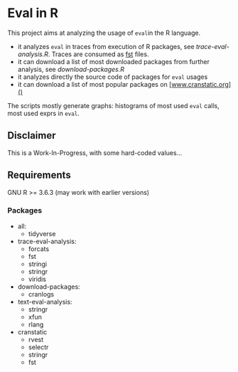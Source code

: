 # Eval in R

This project aims at analyzing the usage of `eval`in the R language.

- it analyzes `eval` in traces from execution of R packages, see *trace-eval-analysis.R*. Traces are consumed as [fst](https://www.fstpackage.org/) files. 
- it can download a list of most downloaded packages from further analysis, see *download-packages.R*
- it analyzes directly the source code of packages for `eval` usages
- it can download a list of most popular packages on [www.cranstatic.org]()

The scripts mostly generate graphs: histograms of most used `eval` calls, most used exprs in `eval`.

## Disclaimer

This is a Work-In-Progress, with some hard-coded values...

## Requirements

GNU R >= 3.6.3 (may work with earlier versions)

### Packages

- all:
    - tidyverse
- trace-eval-analysis:
    - forcats
    - fst
    - stringi
    - stringr
    - viridis
- download-packages:
    - cranlogs
- text-eval-analysis:
    - stringr
    - xfun
    - rlang
- cranstatic
    - rvest
    - selectr
    - stringr
    - fst